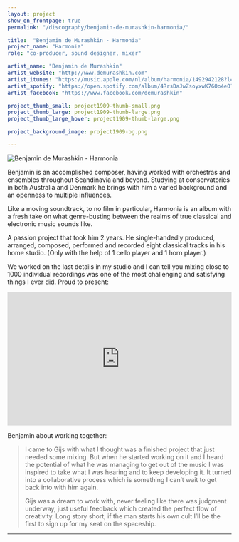 ```yaml
---
layout: project
show_on_frontpage: true
permalink: "/discography/benjamin-de-murashkin-harmonia/"

title:  "Benjamin de Murashkin - Harmonia"
project_name: "Harmonia"
role: "co-producer, sound designer, mixer"

artist_name: "Benjamin de Murashkin"
artist_website: "http://www.demurashkin.com"
artist_itunes: "https://music.apple.com/nl/album/harmonia/1492942128?l=en"
artist_spotify: "https://open.spotify.com/album/4RrsDaJwZsoyxwK76Oo4eO?si=rj-aKP2zRMmlnlulnH5OvA"
artist_facebook: "https://www.facebook.com/demurashkin"

project_thumb_small: project1909-thumb-small.png
project_thumb_large: project1909-thumb-large.png
project_thumb_large_hover: project1909-thumb-large.png

project_background_image: project1909-bg.png

---
```


![Benjamin de Murashkin - Harmonia](../../img/project1909-image01.png)

Benjamin is an accomplished composer, having worked with orchestras and ensembles throughout Scandinavia and beyond. Studying at conservatories in both Australia and Denmark he brings with him a varied background and an openness to multiple influences.

Like a moving soundtrack, to no film in particular, Harmonia is an album with a fresh take on what genre-busting between the realms of true classical and electronic music sounds like. 

A passion project that took him 2 years. He single-handedly produced, arranged, composed, performed and recorded eight classical tracks in his home studio. (Only with the help of 1 cello player and 1 horn player.) 

We worked on the last details in my studio and I can tell you mixing close to 1000 individual recordings was one of the most challenging and satisfying things I ever did. Proud to present:

<iframe src="https://open.spotify.com/embed/album/4RrsDaJwZsoyxwK76Oo4eO" width="100%" height="300" frameborder="0" allowtransparency="true" allow="encrypted-media"></iframe>

Benjamin about working together:
<blockquote>
<p>I came to Gijs with what I thought was a finished project that just needed some mixing. But when he started working on it and I heard the potential of what he was managing to get out of the music I was inspired to take what I was hearing and to keep developing it. It turned into a collaborative process which is something I can’t wait to get back into with him again.</p>
<p>Gijs was a dream to work with, never feeling like there was judgment underway, just useful feedback which created the perfect flow of creativity. Long story short, if the man starts his own cult I’ll be the first to sign up for my seat on the spaceship.</p>
</blockquote>



---